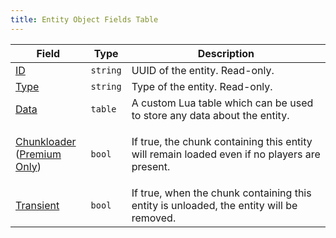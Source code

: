 ```yaml
---
title: Entity Object Fields Table
---
```


| Field                                                                                                                                                         | Type     | Description                                                                                   |
| ------------------------------------------------------------------------------------------------------------------------------------------------------------- | -------- | --------------------------------------------------------------------------------------------- |
| [ID](../../api-reference/entity-api/entity/fields/id.md)                                                                                                      | `string` | UUID of the entity. Read-only.                                                                |
| [Type](../../api-reference/entity-api/entity/fields/type.md)                                                                                                  | `string` | Type of the entity. Read-only.                                                                |
| [Data](../../api-reference/entity-api/entity/fields/data.md)                                                                                                  | `table`  | A custom Lua table which can be used to store any data about the entity.                      |
| <p><a href="../../api-reference/entity-api/entity/fields/chunkloader.md">Chunkloader</a><br>(<a href="../../sdks/feature-comparison.md">Premium Only</a>)</p> | `bool`   | If true, the chunk containing this entity will remain loaded even if no players are present.  |
| [Transient](../../api-reference/entity-api/entity/fields/transient.md)                                                                                        | `bool`   | If true, when the chunk containing this entity is unloaded, the entity will be removed.       |
